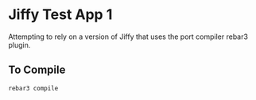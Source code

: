 Jiffy Test App 1
===

Attempting to rely on a version of Jiffy that uses the port compiler rebar3 plugin.

To Compile
---

`rebar3 compile`
